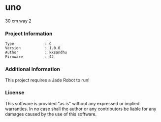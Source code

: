 uno
================

30 cm way 2

### Project Information
```
Type              : C
Version           : 1.0.0
Author            : kksandhu
Firmware          : 42
```

### Additional Information
This project requires a Jade Robot to run!

### License
This software is provided "as is" without any expressed or implied warranties.  In no case shall the author or any contributors be liable for any damages caused by the use of this software.

